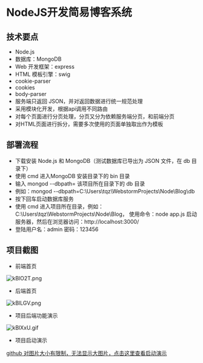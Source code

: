 # NodeJS开发简易博客系统
## 技术要点
- Node.js
- 数据库：MongoDB
- Web 开发框架：express 
- HTML 模板引擎：swig
- cookie-parser
- cookies
- body-parser
- 服务端只返回 JSON，并对返回数据进行统一规范处理
- 采用模块化开发，根据api调用不同路由
- 对每个页面进行分页处理，分页又分为依赖服务端分页，和前端分页
- 对HTML页面进行拆分，需要多次使用的页面单独取出作为模板
## 部署流程
- 下载安装 Node.js 和 MongoDB（测试数据库已导出为 JSON 文件，在 db 目录下）
- 使用 cmd 进入MongoDB 安装目录下的 bin 目录
- 输入 mongod --dbpath= 该项目所在目录下的 db 目录
- 例如：mongod --dbpath=C:\Users\tqz\WebstormProjects\Node\Blog\db
- 按下回车启动数据库服务
- 使用 cmd 进入项目所在目录，例如：C:\Users\tqz\WebstormProjects\Node\Blog，
  使用命令：node app.js 启动服务器，然后在浏览器访问：http://localhost:3000/
- 登陆用户名：admin  密码：123456
  
## 项目截图
- 前端首页

![kBlO2T.png](https://s2.ax1x.com/2019/02/14/kBlO2T.png)
- 后端首页

![kBlLGV.png](https://s2.ax1x.com/2019/02/14/kBlLGV.png)
- 项目后端功能演示

![kBlXxU.gif](https://s2.ax1x.com/2019/02/14/kBlXxU.gif)
- 项目启动演示

[github 对图片大小有限制，无法显示大图片，点击这里查看启动演示](https://s2.ax1x.com/2019/02/14/kBlvMF.gif)

